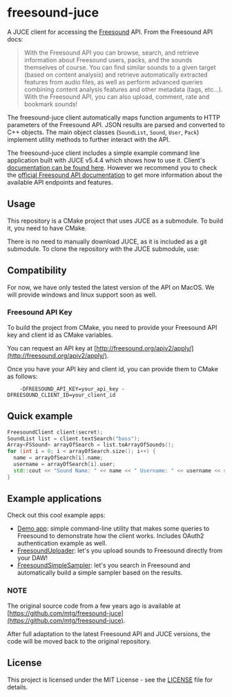 
# freesound-juce


A JUCE client for accessing the [Freesound](https://freesound.org) API. From the Freesound API docs:

> With the Freesound API you can browse, search, and retrieve information about Freesound users, packs, and the sounds themselves of course. You can find similar sounds to a given target (based on content analysis) and retrieve automatically extracted features from audio files, as well as perform advanced queries combining content analysis features and other metadata (tags, etc…). With the Freesound API, you can also upload, comment, rate and bookmark sounds!

The freesound-juce client automatically maps function arguments to HTTP parameters of the Freesound API. JSON results are parsed and converted to C++ objects. The main object classes (`SoundList`, `Sound`,
`User`, `Pack`) implement utility methods to further interact with the API.

The freesound-juce client includes a simple example command line application built with JUCE v5.4.4 which shows how to use it. Client's [documentation can be found here](https://mtg.github.io/freesound-juce/index.html). However we recommend you to check the [official Freesound API documentation]((https://freesound.org/docs/api/)) to get more information about the available API endpoints and features.


## Usage

This repository is a CMake project that uses JUCE as a submodule. To build it, you need to have CMake. 

There is no need to manually download JUCE, as it is included as a git submodule. To clone the repository with the JUCE submodule, use:

## Compatibility

For now, we have only tested the latest version of the API on MacOS. We will provide windows and linux support soon as well. 


### Freesound API Key

To build the project from CMake, you need to provide your Freesound API key and client id as CMake variables.

You can request an API key at [http://freesound.org/apiv2/apply/](http://freesound.org/apiv2/apply/).

Once you have your API key and client id, you can provide them to CMake as follows:

```commandline
    -DFREESOUND_API_KEY=your_api_key -DFREESOUND_CLIENT_ID=your_client_id
```


## Quick example

```cpp
FreesoundClient client(secret);
SoundList list = client.textSearch("bass");
Array<FSSound> arrayOfSearch = list.toArrayOfSounds();
for (int i = 0; i < arrayOfSearch.size(); i++) {
  name = arrayOfSearch[i].name;
  username = arrayOfSearch[i].user;
  std::cout << "Sound Name: " << name << " Username: " << username << std::endl;
}

```


## Example applications

Check out this cool example apps:

* [Demo app](https://github.com/aframires/freesound-juce/blob/master/Source/Main.cpp): simple command-line utility that makes some queries to Freesound to demonstrate how the client works. Includes OAuth2 authentication example as well.
* [FreesoundUploader](https://github.com/aframires/FreesoundUploader): let's you upload sounds to Freesound directly from your DAW!
* [FreesoundSimpleSampler](https://github.com/ffont/FreesoundSimpleSampler): let's you search in Freesound and automatically build a simple sampler based on the results.




### NOTE

The original source code from a few years ago is available at [https://github.com/mtg/freesound-juce](https://github.com/mtg/freesound-juce).

After full adaptation to the latest Freesound API and JUCE versions, the code will be moved back to the original repository.

## License

This project is licensed under the MIT License - see the [LICENSE](LICENSE) file for details.